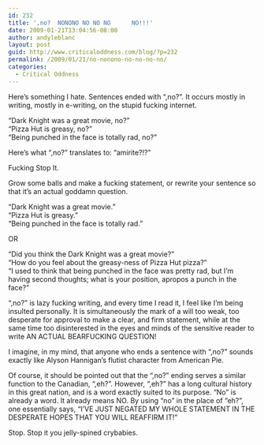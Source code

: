 ```yaml
---
id: 232
title: ',no?  NONONO NO NO NO      NO!!!'
date: 2009-01-21T13:04:56-08:00
author: andyleblanc
layout: post
guid: http://www.criticaloddness.com/blog/?p=232
permalink: /2009/01/21/no-nonono-no-no-no-no/
categories:
  - Critical Oddness
---
```

Here&#8217;s something I hate. Sentences ended with &#8220;,no?&#8221;. It occurs mostly in writing, mostly in e-writing, on the stupid fucking internet.

&#8220;Dark Knight was a great movie, no?&#8221;  
&#8220;Pizza Hut is greasy, no?&#8221;  
&#8220;Being punched in the face is totally rad, no?&#8221;

Here&#8217;s what &#8220;,no?&#8221; translates to: &#8220;amirite?!?&#8221;

Fucking Stop It.

Grow some balls and make a fucking statement, or rewrite your sentence so that it&#8217;s an actual goddamn question. 

&#8220;Dark Knight was a great movie.&#8221;  
&#8220;Pizza Hut is greasy.&#8221;  
&#8220;Being punched in the face is totally rad.&#8221;

OR

&#8220;Did you think the Dark Knight was a great movie?&#8221;  
&#8220;How do you feel about the greasy-ness of Pizza Hut pizza?&#8221;  
&#8220;I used to think that being punched in the face was pretty rad, but I&#8217;m having second thoughts; what is your position, apropos a punch in the face?&#8221;

&#8220;,no?&#8221; is lazy fucking writing, and every time I read it, I feel like I&#8217;m being insulted personally. It is simultaneously the mark of a will too weak, too desperate for approval to make a clear, and firm statement, while at the same time too disinterested in the eyes and minds of the sensitive reader to write AN ACTUAL BEARFUCKING QUESTION!

I imagine, in my mind, that anyone who ends a sentence with &#8220;,no?&#8221; sounds exactly like Alyson Hannigan&#8217;s flutist character from American Pie.

Of course, it should be pointed out that the &#8220;,no?&#8221; ending serves a similar function to the Canadian, &#8220;,eh?&#8221;. However, &#8220;,eh?&#8221; has a long cultural history in this great nation, and is a word exactly suited to its purpose. &#8220;No&#8221; is already a word. It already means NO. By using &#8220;no&#8221; in the place of &#8220;eh?&#8221;, one essentially says, &#8220;I&#8217;VE JUST NEGATED MY WHOLE STATEMENT IN THE DESPERATE HOPES THAT YOU WILL REAFFIRM IT!&#8221;

Stop. Stop it you jelly-spined crybabies.
